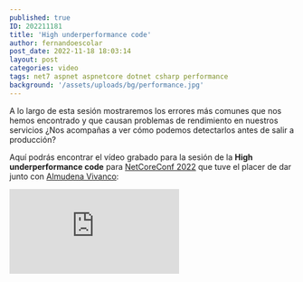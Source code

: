 ```yaml
---
published: true
ID: 202211181
title: 'High underperformance code'
author: fernandoescolar
post_date: 2022-11-18 18:03:14
layout: post
categories: video
tags: net7 aspnet aspnetcore dotnet csharp performance
background: '/assets/uploads/bg/performance.jpg'
---
```

A lo largo de esta sesión mostraremos los errores más comunes que nos hemos encontrado y que causan problemas de rendimiento en nuestros servicios ¿Nos acompañas a ver cómo podemos detectarlos antes de salir a producción?

Aquí podrás encontrar el vídeo grabado para la sesión de la **High underperformance code** para [NetCoreConf 2022](https://netcoreconf.com/) que tuve el placer de dar junto con [Almudena Vivanco](https://twitter.com/MrsDaehin):

<iframe class="youtube" src="https://www.youtube.com/embed/wZCr_oEOgok" frameborder="0" allow="accelerometer; autoplay; encrypted-media; gyroscope; picture-in-picture" allowfullscreen></iframe>

